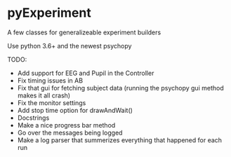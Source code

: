 # pyExperiment
A few classes for generalizeable experiment builders

Use python 3.6+ and the newest psychopy

TODO:
  - Add support for EEG and Pupil in the Controller
  - Fix timing issues in AB
  - Fix that gui for fetching subject data (running the psychopy gui method makes it all crash)
  - Fix the monitor settings
  - Add stop time option for drawAndWait()
  - Docstrings
  - Make a nice progress bar method
  - Go over the messages being logged
  - Make a log parser that summerizes everything that happened for each run
